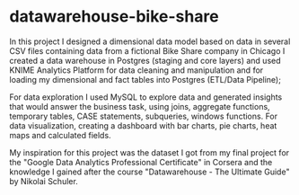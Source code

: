# datawarehouse-bike-share
In this project I designed a dimensional data model based on data in several CSV files containing data from a fictional Bike Share company in Chicago
I created a data warehouse in Postgres (staging and core layers) and used KNIME Analytics Platform for data cleaning and manipulation and for loading my dimensional and fact tables into Postgres (ETL/Data Pipeline);

For data exploration I used MySQL to explore data and generated insights that would answer the business task, using joins, aggregate functions, temporary tables, CASE statements, subqueries, windows functions. 
For data visualization, creating a dashboard with bar charts, pie charts, heat maps and calculated fields.

My inspiration for this project was the dataset I got from my final project for the "Google Data Analytics Professional Certificate" in Corsera and the knowledge I gained after the course "Datawarehouse - The Ultimate Guide" by Nikolai Schuler.
